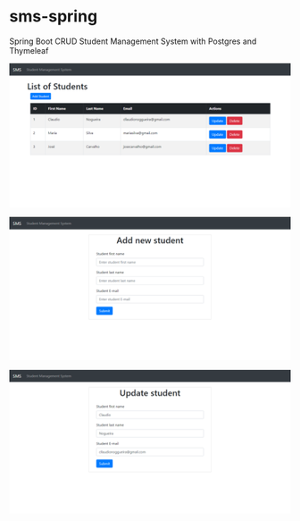 # sms-spring
Spring Boot CRUD Student Management System with Postgres and Thymeleaf

![Students screen](https://github.com/ClaudioNoggueira/sms-spring/blob/main/screenshots/students.png?raw=true)

![Create new student screen](https://github.com/ClaudioNoggueira/sms-spring/blob/main/screenshots/create_new_student.png?raw=true)

![Update student screen](https://github.com/ClaudioNoggueira/sms-spring/blob/main/screenshots/edit_student.png?raw=true)

